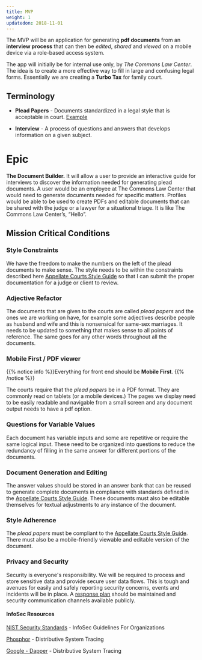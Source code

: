 ```yaml
---
title: MVP
weight: 1
updatedon: 2018-11-01
---
```


The MVP will be an application for generating **pdf documents** from an **interview process** that can then be *edited*, *shared* and *viewed* on a mobile device via a role-based access system.

The app will initially be for internal use only, by *The Commons Law Center*. The idea is to create a more effective way to fill in large and confusing legal forms.
Essentially we are creating a **Turbo Tax** for family court. 

## Terminology

- **Plead Papers** - Documents standardized in a legal style that is acceptable in court. [Example](https://drive.google.com/file/d/0B84afZwP6zYZR0JqVE5RaFBNZDFPMDFHdG03V2JkQi1Hbjhz/view?usp=sharing)

- **Interview** - A process of questions and answers that develops information on a given subject. 

# Epic

**The Document Builder.** It will allow a user to provide an interactive guide for interviews to discover the information needed for generating plead documents. A user would be an employee at The Commons Law Center that would need to generate documents needed for specific matters. Profiles would be able to be used to create PDFs and editable documents that can be shared with the judge or a lawyer for a situational triage. It is like The Commons Law Center’s, “Hello”.

## Mission Critical Conditions

### Style Constraints
We have the freedom to make the numbers on the left of the plead documents to make sense. The style needs to be within the constraints described here [Appellate Courts Style Guide](https://www.courts.oregon.gov/publications/Documents/UpdatedStyleManual2002.pdf) so that I can submit the proper documentation for a judge or client to review.

### Adjective Refactor

The documents that are given to the courts are called *plead papers* and the ones we are working on have, for example some adjectives describe people as husband and wife and this is nonsensical for same-sex marriages. 
It needs to be updated to something that makes sense to all points of reference.
The same goes for any other words throughout all the documents.

### Mobile First / PDF viewer

{{% notice info %}}Everything for front end should be **Mobile First**.
{{% /notice %}}
    
The courts require that the *plead papers* be in a PDF format. They are commonly read on tablets (or a mobile devices.) 
The pages we display need to be easily readable and navigable from a small screen and any document output needs to have a pdf option.


### Questions for Variable Values
    
Each document has variable inputs and some are repetitive or require the same logical input. 
These need to be organized into questions to reduce the redundancy of filling in the same answer for different portions of the documents.

### Document Generation and Editing
    
The answer values should be stored in an answer bank that can be reused to generate complete documents in compliance with standards defined in the
[Appellate Courts Style Guide](https://www.courts.oregon.gov/publications/Documents/UpdatedStyleManual2002.pdf). These documents must also
be editable themselves for textual adjustments to any instance of the document. 

### Style Adherence

The *plead papers* must be compliant to the [Appellate Courts Style Guide](https://www.courts.oregon.gov/publications/Documents/UpdatedStyleManual2002.pdf). 
There must also be a mobile-friendly viewable and editable version of the document.

### Privacy and Security

Security is everyone's responsibility. We will be required to process and store sensitive data and provide secure user data flows. 
This is tough and avenues for easily and safely reporting security concerns, events and incidents will be in place. 
A [response plan](https://nvlpubs.nist.gov/nistpubs/specialpublications/nist.sp.800-61r2.pdf) should be maintained and security communication channels available publicly.  

#### InfoSec Resources
 
[NIST Security Standards](https://www.nist.gov/cyberframework) - InfoSec Guidelines For Organizations

[Phosphor](https://github.com/monzo/phosphor) - Distributive System Tracing 

[Google - Dapper](https://ai.google/research/pubs/pub36356) - Distributive System Tracing
